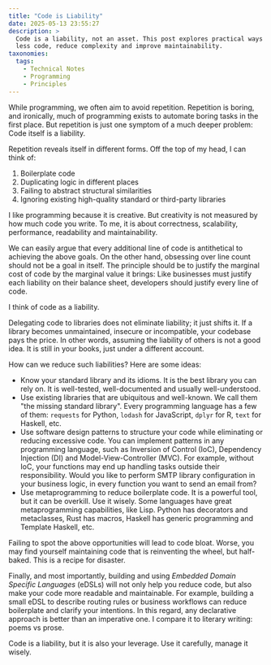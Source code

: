 ```yaml
---
title: "Code is Liability"
date: 2025-05-13 23:55:27
description: >
  Code is a liability, not an asset. This post explores practical ways to write
  less code, reduce complexity and improve maintainability.
taxonomies:
  tags:
    - Technical Notes
    - Programming
    - Principles
---
```


While programming, we often aim to avoid repetition. Repetition is boring, and
ironically, much of programming exists to automate boring tasks in the first
place. But repetition is just one symptom of a much deeper problem: Code itself
is a liability.

<!--more-->

Repetition reveals itself in different forms. Off the top of my head, I can
think of:

1. Boilerplate code
1. Duplicating logic in different places
1. Failing to abstract structural similarities
1. Ignoring existing high-quality standard or third-party libraries

I like programming because it is creative. But creativity is not measured by how
much code you write. To me, it is about correctness, scalability, performance,
readability and maintainability.

We can easily argue that every additional line of code is antithetical to
achieving the above goals. On the other hand, obsessing over line count should
not be a goal in itself. The principle should be to justify the marginal cost of
code by the marginal value it brings: Like businesses must justify each
liability on their balance sheet, developers should justify every line of code.

I think of code as a liability.

Delegating code to libraries does not eliminate liability; it just shifts it. If
a library becomes unmaintained, insecure or incompatible, your codebase pays the
price. In other words, assuming the liability of others is not a good idea. It
is still in your books, just under a different account.

How can we reduce such liabilities? Here are some ideas:

- Know your standard library and its idioms. It is the best library you can rely
  on. It is well-tested, well-documented and usually well-understood.
- Use existing libraries that are ubiquitous and well-known. We call them "the
  missing standard library". Every programming language has a few of them:
  `requests` for Python, `lodash` for JavaScript, `dplyr` for R, `text` for
  Haskell, etc.
- Use software design patterns to structure your code while eliminating or
  reducing excessive code. You can implement patterns in any programming
  language, such as Inversion of Control (IoC), Dependency Injection (DI) and
  Model-View-Controller (MVC). For example, without IoC, your functions may end
  up handling tasks outside their responsibility. Would you like to perform SMTP
  library configuration in your business logic, in every function you want to
  send an email from?
- Use metaprogramming to reduce boilerplate code. It is a powerful tool, but it
  can be overkill. Use it wisely. Some languages have great metaprogramming
  capabilities, like Lisp. Python has decorators and metaclasses, Rust has
  macros, Haskell has generic programming and Template Haskell, etc.

Failing to spot the above opportunities will lead to code bloat. Worse, you may
find yourself maintaining code that is reinventing the wheel, but half-baked.
This is a recipe for disaster.

Finally, and most importantly, building and using _Embedded Domain Specific
Languages_ (eDSLs) will not only help you reduce code, but also make your code
more readable and maintainable. For example, building a small eDSL to describe
routing rules or business workflows can reduce boilerplate and clarify your
intentions. In this regard, any declarative approach is better than an
imperative one. I compare it to literary writing: poems vs prose.

Code is a liability, but it is also your leverage. Use it carefully, manage it
wisely.
